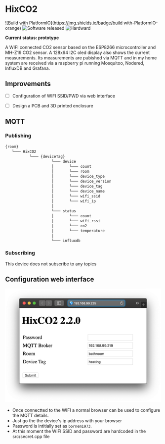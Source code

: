 # HixCO2

![Build with PlatformIO](https://img.shields.io/badge/build with-PlatformIO-orange)
![Software released](https://img.shields.io/badge/SW-released-green)
![Hardward](https://img.shields.io/badge/HW-prototype-red)

**Current status: prototype**

A WIFI connected CO2 sensor based on the ESP8266 microcontroller and MH-Z19 CO2 sensor. A 128x64 I2C oled display also shows the current measurements. Its measurements are pubished via MQTT and in my home system are received via a raspberry pi running Mosquitoo, Nodered, InfluxDB and Grafana.
## Improvements

- [ ] Configuration of WIFI SSID/PWD via web interface
- [ ] Design a PCB and 3D printed enclosure



## MQTT

### Publishing


```
{room}
   └─── HixCO2
           └─── {deviceTag}
                     └─── device
                     │       └─── count
                     │       └─── room
                     │       └─── device_type
                     │       └─── device_version
                     │       └─── device_tag
                     │       └─── device_name
                     │       └─── wifi_ssid
                     │       └─── wifi_ip
                     │       
                     └─── status
                     │       └─── count
                     │       └─── wifi_rssi
                     │       └─── co2
                     │       └─── temperature
                     │
                     └─── influxdb
```

### Subscribing

This device does not subscribe to any topics

## Configuration web interface

![Config web interface](doc/config.png)

* Once connectted to the WIFI a normal browser can be used to configure the MQTT details.
* Just go the the device's ip address with your browser
* Password is intitially set as `bornem1973`.
* At this moment the WIFI SSID and password are hardcoded in the src/secret.cpp file